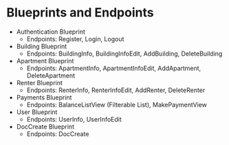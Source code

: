 # Blueprints and Endpoints

* Authentication Blueprint
    * Endpoints: Register, Login, Logout
* Building Blueprint
    * Endpoints: BuildingInfo, BuildingInfoEdit, AddBuilding, DeleteBuilding
* Apartment Blueprint
    * Endpoints: ApartmentInfo, ApartmentInfoEdit, AddApartment, DeleteApartment
* Renter Blueprint
    * Endpoints: RenterInfo, RenterInfoEdit, AddRenter, DeleteRenter
* Payments Blueprint
    * Endpoints: BalanceListView (Filterable List), MakePaymentView
* User Blueprint
    * Endpoints: UserInfo, UserInfoEdit
* DocCreate Blueprint
    * Endpoints: DocCreate
